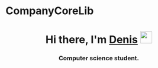 # CompanyCoreLib
 <h1 align="center">Hi there, I'm <a href="https://daniilshat.ru/" target="_blank">Denis</a> 
<img src="https://github.com/blackcater/blackcater/raw/main/images/Hi.gif" height="32"/></h1>
<h3 align="center">Computer science student.</h3>
<h3 https://github.com/MrBrightsid8/CompanyCoreLib.</h3>
